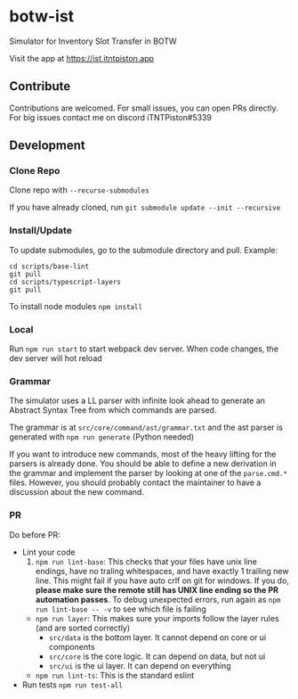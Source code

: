 # botw-ist
Simulator for Inventory Slot Transfer in BOTW

Visit the app at https://ist.itntpiston.app

## Contribute
Contributions are welcomed. For small issues, you can open PRs directly. For big issues contact me on discord iTNTPiston#5339

## Development
### Clone Repo
Clone repo with `--recurse-submodules`

If you have already cloned, run `git submodule update --init --recursive`

### Install/Update
To update submodules, go to the submodule directory and pull. Example:
```
cd scripts/base-lint
git pull
cd scripts/typescript-layers
git pull
```

To install node modules `npm install`

### Local
Run `npm run start` to start webpack dev server.
When code changes, the dev server will hot reload

### Grammar
The simulator uses a LL parser with infinite look ahead to generate an Abstract Syntax Tree from which commands are parsed.

The grammar is at `src/core/command/ast/grammar.txt` and the ast parser is generated with `npm run generate` (Python needed)

If you want to introduce new commands, most of the heavy lifting for the parsers is already done. You should be able to define a new derivation in the grammar and implement the parser by looking at one of the `parse.cmd.*` files. However, you should probably contact the maintainer to have a discussion about the new command.

### PR
Do before PR:
- Lint your code
  1. `npm run lint-base`: This checks that your files have unix line endings, have no traling whitespaces, and have exactly 1 trailing new line. This might fail if you have auto crlf on git for windows. If you do, **please make sure the remote still has UNIX line ending so the PR automation passes**. To debug unexpected errors, run again as `npm run lint-base -- -v` to see which file is failing
  - `npm run layer`: This makes sure your imports follow the layer rules (and are sorted correctly)
    - `src/data` is the bottom layer. It cannot depend on core or ui components
    - `src/core` is the core logic. It can depend on data, but not ui
    - `src/ui` is the ui layer. It can depend on everything
  - `npm run lint-ts`: This is the standard eslint
- Run tests `npm run test-all`
